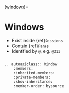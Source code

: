 (windows)=

# Windows

- Exist inside {ref}`Sessions`
- Contain {ref}`Panes`
- Identified by `@`, e.g. `@313`

```{module} libtmux

```

```{eval-rst}
.. autoapiclass:: Window
    :members:
    :inherited-members:
    :private-members:
    :show-inheritance:
    :member-order: bysource
```
